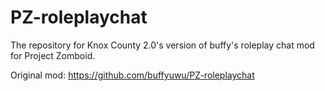 # PZ-roleplaychat
The repository for Knox County 2.0's version of buffy's roleplay chat mod for Project Zomboid.

Original mod: https://github.com/buffyuwu/PZ-roleplaychat
